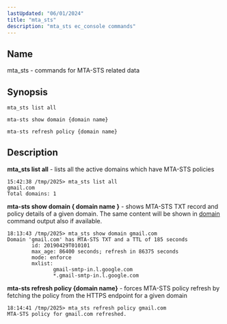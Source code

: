 ```yaml
---
lastUpdated: "06/01/2024"
title: "mta_sts"
description: "mta_sts ec_console commands" 
---
```


<a name="console_commands.mta-sts"></a>
## Name

mta_sts - commands for MTA-STS related data

## Synopsis

`mta_sts list all`

`mta-sts show domain {domain name}`

`mta-sts refresh policy {domain name}`

## Description

**mta_sts list all**     - lists all the active domains which have MTA-STS policies

```
15:42:38 /tmp/2025> mta_sts list all
gmail.com
Total domains: 1
```

**mta-sts show domain { domain name }**     - shows MTA-STS TXT record and policy details of a given domain.
 The same content will be shown in [domain](/momentum/4/console-commands/domain) command output also if
 available.


```
18:13:43 /tmp/2025> mta_sts show domain gmail.com
Domain 'gmail.com' has MTA-STS TXT and a TTL of 185 seconds
        id: 20190429T010101
        max_age: 86400 seconds; refresh in 86375 seconds
        mode: enforce
        mxlist:
               gmail-smtp-in.l.google.com
               *.gmail-smtp-in.l.google.com
```

**mta-sts refresh policy {domain name}**     - forces MTA-STS policy refresh by fetching the policy
 from the HTTPS endpoint for a given domain


```
18:14:41 /tmp/2025> mta_sts refresh policy gmail.com
MTA-STS policy for gmail.com refreshed.
```
